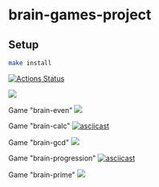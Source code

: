 # brain-games-project

## Setup

```bash
make install
```


[![Actions Status](https://github.com/MacNoob/frontend-project-44/workflows/hexlet-check/badge.svg)](https://github.com/MacNoob/frontend-project-44/actions)

<a href="https://codeclimate.com/github/MacNoob/frontend-project-44/maintainability"><img src="https://api.codeclimate.com/v1/badges/940ac966ca5ce0e71d96/maintainability" /></a>

Game "brain-even"
<a href="https://asciinema.org/a/e0NOtBdLepc1y80o5gXGKth5f" target="_blank"><img src="https://asciinema.org/a/e0NOtBdLepc1y80o5gXGKth5f.svg" /></a>

Game "brain-calc"
[![asciicast](https://asciinema.org/a/zRy3lDuOcTxnV9r50im3ZjgDr.svg)](https://asciinema.org/a/zRy3lDuOcTxnV9r50im3ZjgDr)

Game "brain-gcd" 
<a href="https://asciinema.org/a/s5BNpUI33tpOHYdOFGAGqKeee" target="_blank"><img src="https://asciinema.org/a/s5BNpUI33tpOHYdOFGAGqKeee.svg" /></a>

Game "brain-progression"
[![asciicast](https://asciinema.org/a/HX4sijaxKAofMNIV4uL0tlBY9.svg)](https://asciinema.org/a/HX4sijaxKAofMNIV4uL0tlBY9)

Game "brain-prime"
<a href="https://asciinema.org/a/HX4sijaxKAofMNIV4uL0tlBY9" target="_blank"><img src="https://asciinema.org/a/HX4sijaxKAofMNIV4uL0tlBY9.svg" /></a>
